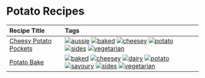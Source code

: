 # Potato Recipes 

|Recipe Title|Tags
|:---|:---|
|[Cheesy Potato Pockets](../recipes/cheesypotatopockets.md)|<a href="../tags/aussie.html"><img src="https://img.shields.io/badge/tag-aussie-25d3f" alt="aussie" /></a> <a href="../tags/baked.html"><img src="https://img.shields.io/badge/tag-baked-c5d714" alt="baked" /></a> <a href="../tags/cheesey.html"><img src="https://img.shields.io/badge/tag-cheesey-603dc8" alt="cheesey" /></a> <a href="../tags/potato.html"><img src="https://img.shields.io/badge/tag-potato-2ebd3b" alt="potato" /></a> <a href="../tags/sides.html"><img src="https://img.shields.io/badge/tag-sides-12b63" alt="sides" /></a> <a href="../tags/vegetarian.html"><img src="https://img.shields.io/badge/tag-vegetarian-473080" alt="vegetarian" /></a>|
|[Potato Bake](../recipes/potatobake.md)|<a href="../tags/baked.html"><img src="https://img.shields.io/badge/tag-baked-c5d714" alt="baked" /></a> <a href="../tags/cheesey.html"><img src="https://img.shields.io/badge/tag-cheesey-603dc8" alt="cheesey" /></a> <a href="../tags/dairy.html"><img src="https://img.shields.io/badge/tag-dairy-4b9e32" alt="dairy" /></a> <a href="../tags/potato.html"><img src="https://img.shields.io/badge/tag-potato-2ebd3b" alt="potato" /></a> <a href="../tags/savoury.html"><img src="https://img.shields.io/badge/tag-savoury-8f457a" alt="savoury" /></a> <a href="../tags/sides.html"><img src="https://img.shields.io/badge/tag-sides-12b63" alt="sides" /></a> <a href="../tags/vegetarian.html"><img src="https://img.shields.io/badge/tag-vegetarian-473080" alt="vegetarian" /></a>|